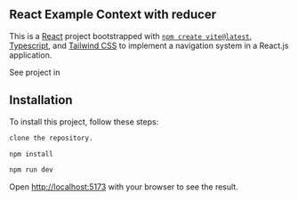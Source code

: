 ## React Example Context with reducer

This is a [React](https://react.dev/) project bootstrapped with [`npm create vite@latest`](https://vitejs.dev/), [Typescript](https://www.typescriptlang.org/), and [Tailwind CSS](https://tailwindcss.com/) to implement a navigation system in a React.js application.

See project in 

## Installation

To install this project, follow these steps:

```bash 
clone the repository.
```  

```bash 
npm install
```  

```bash 
npm run dev
```  

Open [http://localhost:5173](http://localhost:5173) with your browser to see the result.
